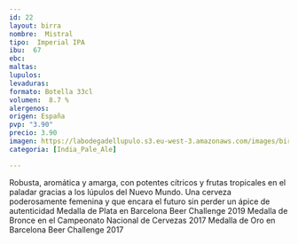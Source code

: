```yaml
---
id: 22
layout: birra
nombre:  Mistral
tipo:  Imperial IPA
ibu:  67
ebc:
maltas: 
lupulos: 
levaduras: 
formato: Botella 33cl
volumen:  8.7 %
alergenos: 
origen: España
pvp: "3.90"
precio: 3.90
imagen: https://labodegadellupulo.s3.eu-west-3.amazonaws.com/images/birras/mistral.jpg
categoria: [India_Pale_Ale]

---
```

Robusta, aromática y amarga, con potentes cítricos y frutas tropicales en el paladar gracias a los lúpulos del Nuevo Mundo. Una cerveza poderosamente femenina y que encara el futuro sin perder un ápice de autenticidad
Medalla de Plata en Barcelona Beer Challenge 2019
Medalla de Bronce en el Campeonato Nacional de Cervezas 2017
Medalla de Oro en Barcelona Beer Challenge 2017























